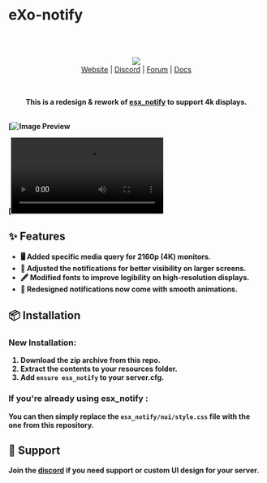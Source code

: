 # eXo-notify
<br/>

<div align="center" style="margin: 30px;">
  <a href="https://frvgs.com/">
    <img src="https://media.discordapp.net/attachments/1175445185006678067/1177069701042552862/ATCCSC4cnHuVAAAAAElFTkSuQmCC.png?ex=65712a95&is=655eb595&hm=7e27faf4799b558f325b30b717b7ce561ef53f26a5939dc4f2d026b4a8f5edb1&=&format=webp" align="center" />
  </a>
  <br />
  <div align="center">
    <a href="">Website</a> |
    <a href="https://discord.gg/rkN4UusV">Discord</a> |
    <a href="">Forum</a> |
    <a href="">Docs</a>
  </div>
</div>

<br />

<div align="center">
  <strong>This is a redesign & rework of <a href="https://github.com/esx-framework/esx_core/tree/main/%5Bcore%5D/esx_notify">esx_notify</a> to support 4k displays.

<br />
<br />


</div>

[![Image Preview](https://media.discordapp.net/attachments/1175447569778876476/1176430010064707685/image.png?ex=656ed6d3&is=655c61d3&hm=85befa488e091fe9176a2a492a0947f2d6122d2bf3cfca5c83750fbc4edc6b99&=&format=webp)

[![Video Preview](https://cdn.discordapp.com/attachments/1175447569778876476/1176430016431652944/FiveM_by_Cfx.re_-_eXo_Dev___Built_V1_2023-11-21_13-21-11.mp4?ex=656ed6d4&is=655c61d4&hm=778ca2d174c8c5eb266db380721832fc8dd177e750379d5a822f422a9b944cbd&)

## ✨ Features

- 🖥️ Added specific media query for 2160p (4K) monitors.
- 📐 Adjusted the notifications for better visibility on larger screens.
- 🖋️ Modified fonts to improve legibility on high-resolution displays.
- 🎨 Redesigned notifications now come with smooth animations.

  
## 📦 Installation

### New Installation:
1. Download the zip archive from this repo.
2. Extract the contents to your resources folder.
3. Add `ensure esx_notify` to your server.cfg.

### If you're already using esx_notify :
You can then simply replace the `esx_notify/nui/style.css` file with the one from this repository.

## 🛟 Support

Join the [discord](https://discord.gg/rkN4UusV)  if you need support or custom UI design for your server.
